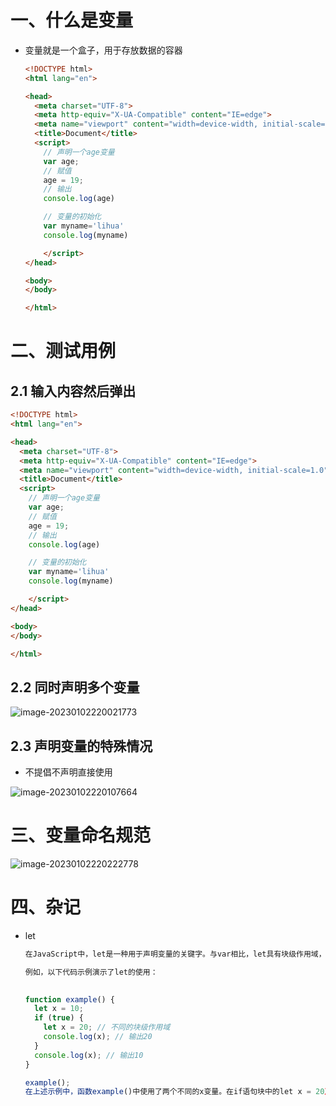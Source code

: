 # 一、什么是变量

- 变量就是一个盒子，用于存放数据的容器

  ```html
  <!DOCTYPE html>
  <html lang="en">
  
  <head>
    <meta charset="UTF-8">
    <meta http-equiv="X-UA-Compatible" content="IE=edge">
    <meta name="viewport" content="width=device-width, initial-scale=1.0">
    <title>Document</title>
    <script>
      // 声明一个age变量
      var age;
      // 赋值
      age = 19;
      // 输出
      console.log(age)
  
      // 变量的初始化
      var myname='lihua'
      console.log(myname)
  
      </script>
  </head>
  
  <body>
  </body>
  
  </html>
  ```

  

# 二、测试用例

## 2.1 输入内容然后弹出

```html
<!DOCTYPE html>
<html lang="en">

<head>
  <meta charset="UTF-8">
  <meta http-equiv="X-UA-Compatible" content="IE=edge">
  <meta name="viewport" content="width=device-width, initial-scale=1.0">
  <title>Document</title>
  <script>
    // 声明一个age变量
    var age;
    // 赋值
    age = 19;
    // 输出
    console.log(age)

    // 变量的初始化
    var myname='lihua'
    console.log(myname)

    </script>
</head>

<body>
</body>

</html>
```

## 2.2 同时声明多个变量

![image-20230102220021773](https://yrecord.oss-cn-hangzhou.aliyuncs.com/picture/202301022200861.png)

## 2.3 声明变量的特殊情况

- 不提倡不声明直接使用

![image-20230102220107664](https://yrecord.oss-cn-hangzhou.aliyuncs.com/picture/202301022201738.png)

# 三、变量命名规范

![image-20230102220222778](https://yrecord.oss-cn-hangzhou.aliyuncs.com/picture/202301022202862.png)

# 四、杂记

- let

  ```js
  在JavaScript中，let是一种用于声明变量的关键字。与var相比，let具有块级作用域，意味着在声明它的块（通常是花括号内的代码块）中有效。这意味着let声明的变量只在其所在的代码块中可见，并且不会被提升到块的顶部。另外，使用let声明的变量可以被重新赋值。
  
  例如，以下代码示例演示了let的使用：
  
   
  function example() {
    let x = 10;
    if (true) {
      let x = 20; // 不同的块级作用域
      console.log(x); // 输出20
    }
    console.log(x); // 输出10
  }
  
  example();
  在上述示例中，函数example()中使用了两个不同的x变量。在if语句块中的let x = 20声明只在该块内部起作用，不影响外部作用域中的x变量。因此，第一个console.log(x)会输出20，而第二个会输出10。
  ```

  